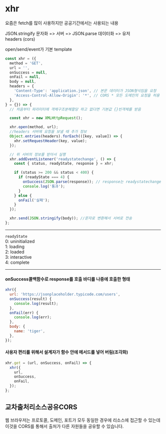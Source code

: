 # xhr

요즘은 fetch를 많이 사용하지만 공공기간에서는 사용되는 내용

JSON.stringify 문자화 => 서버 => JSON.parse 데이터화 => 유저  
headers (cors)


open/send/event가 기본 template

```js
const xhr = ({
  method = 'GET',
  url = '',
  onSuccess = null,
  onFail = null,
  body = null,
  headers = {
    'Content-Type': 'application.json', // 본문 데이터가 JSON형식임을 요청
    'Access-Control-Allow-Origin': '*', // CORS * 모든 도메인의 요청을 허용
  },
} = {}) => {
  // 처음부터 파라미터에 객체구조분해할당 하고 없다면 기본값 {}빈객체를 받음

  const xhr = new XMLHttpRequest();

  xhr.open(method, url);
  //headers 서버에 요청을 보낼 때 추가 정보
  Object.entries(headers).forEach(([key, value]) => {
    xhr.setRequestHeader(key, value);
  });

  // 위 서버의 정보를 받아서 실행
  xhr.addEventListener('readystatechange', () => {
    const { status, readyState, response } = xhr;

    if (status >= 200 && status < 400) {
      if (readyState === 4) {
        onSuccess(JSON.parse(response)); // response는 readystatechange이 서버에서 가져온 값을 받음
        console.log('통과');
      }
    } else {
      onFail('실패');
    }
  });

  xhr.send(JSON.stringify(body)); //문자로 변환해서 서버로 전송
};
```

---

`readyState`  
0: uninitialized  
1: loading  
2: loaded  
3: interactive  
4: complete

---

#### onSuccess콜백함수로 response를 호출 바디를 나중에 호출한 형태

```js
xhr({
  url: 'https://jsonplaceholder.typicode.com/users',
  onSuccess(result) {
    console.log(result);
  },
  onFail(err) {
    console.log(err);
  },
  body: {
    name: 'tiger',
  },
});
```

#### 사용자 편리를 위해서 설계자가 함수 안에 메서드를 넣어 버림(조각화)

```js
xhr.get = (url, onSuccess, onFail) => {
  xhr({
    url,
    onSuccess,
    onFail,
  });
};
```

## 교차출처리소스공유CORS

웹 브라우저는 프로토콜, 도메인, 포트가 모두 동일한 경우에 리소스에 접근할 수 있는데 이것을 CORS를 통해서 출처가 다른 자원들을 공유할 수 있습니다.